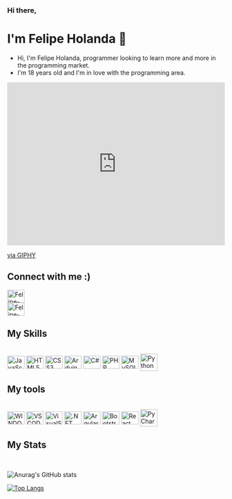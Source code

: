 ### Hi there,
# I'm Felipe Holanda 👋

<ul>
  <li>Hi, I'm Felipe Holanda, programmer looking to learn more and more in the programming market.
  <li>I'm 18 years old and I'm in love with the programming area.
</ul>

<div style="width:100%;height:0;padding-bottom:75%;position:relative;"><iframe src="https://giphy.com/embed/qgQUggAC3Pfv687qPC" width="100%" height="100%" style="position:absolute" frameBorder="0" class="giphy-embed" allowFullScreen></iframe></div><p><a href="https://giphy.com/gifs/dommespace-domme-space-programador-qgQUggAC3Pfv687qPC">via GIPHY</a></p>

## Connect with me :)

<div style="width: 150px; display: inline_block">
  
<a href="https://www.linkedin.com/in/felipe-holanda-de-freitas-3a91281a2/">
  <img aling="center" alt="Felipe-Linkedin" height="30" width="40" src="https://cdn.jsdelivr.net/gh/devicons/devicon/icons/linkedin/linkedin-original.svg" style="max-width:100%;">
  </div>
  
  </a>
  
<a href="https://www.facebook.com/felipe.holanda.3158">
  <img align="center" alt="Felipe-Fecebook" height="30" width="40" src="https://cdn.jsdelivr.net/gh/devicons/devicon/icons/facebook/facebook-plain.svg" style="max-width:100%;">
  </div>
</a>

</div>

## My Skills 
<div class="display: inline_block"><br>
<img align="center" alt="JavaScript" height="30" width="40" src="https://cdn.jsdelivr.net/gh/devicons/devicon/icons/javascript/javascript-original.svg" style="max-width:100%;">
<img align="center" alt="HTML5" height="30" width="40" src="https://cdn.jsdelivr.net/gh/devicons/devicon/icons/html5/html5-original-wordmark.svg" style="max-width:100%;">
<img align="center" alt="CSS3" height="30" width="40" src="https://cdn.jsdelivr.net/gh/devicons/devicon/icons/css3/css3-original-wordmark.svg" style="max-width:100%;">
<img align="center" alt="Arduino" height="30" width="40" src="https://cdn.jsdelivr.net/gh/devicons/devicon/icons/arduino/arduino-original-wordmark.svg" style="max-width:100%;">
<img align="center" alt="C#" height="30" width="40" src="https://cdn.jsdelivr.net/gh/devicons/devicon/icons/csharp/csharp-original.svg" style="max-width:100%;">
<img align="center" alt="PHP" height="30" width="40" src="https://cdn.jsdelivr.net/gh/devicons/devicon/icons/php/php-original.svg" style="max-width:100%;">
<img align="center" alt="MySQL" height="30" width="40" src="https://cdn.jsdelivr.net/gh/devicons/devicon/icons/mysql/mysql-original.svg" style="max-width:100%;">
<img align="center" alt="Python" height="40" width="40" src="https://img.icons8.com/color/48/000000/python--v1.png" style="max-width:100%;">



</div>

## My tools
<div style="display: inline_block"><br>
  <img align="center" alt="WINDOWS 10" height="30" width="40" src="https://cdn.jsdelivr.net/gh/devicons/devicon/icons/windows8/windows8-original.svg" style="max-width:100%;">
  <img align="center" alt="VSCODE" height="30" width="40" src="https://cdn.jsdelivr.net/gh/devicons/devicon/icons/vscode/vscode-original.svg" style="max-width:100%;">
  <img align="center" alt="VisualStudio" height="30" width="40" src="https://cdn.jsdelivr.net/gh/devicons/devicon/icons/visualstudio/visualstudio-plain.svg" style="max-width:100%;">
  <img align="center" alt=".NET" height="30" width="40" src="https://cdn.jsdelivr.net/gh/devicons/devicon/icons/dotnetcore/dotnetcore-original.svg" style="max-width:100%;">
  <img align="center" alt="Argular" height="30" width="40" src="https://cdn.jsdelivr.net/gh/devicons/devicon/icons/angularjs/angularjs-original.svg" style="max-width:100%;">
<img align="center" alt="Bootstrap" height="30" width="40" src="https://cdn.jsdelivr.net/gh/devicons/devicon/icons/bootstrap/bootstrap-plain-wordmark.svg" style="max-width:100%;">
 <img align="center" alt="React JS" height="30" width="40" src="https://cdn.jsdelivr.net/gh/devicons/devicon/icons/react/react-original.svg" style="max-width:100%;">
  <img align="center" alt="PyCharm" height="40" width="40" src="https://img.icons8.com/color/48/000000/pycharm.png" style="max-width:100%;">
</div>


## My Stats
  <div style="display: inline_block"><br>

  
![Anurag's GitHub stats](https://github-readme-stats.vercel.app/api?username=felipeholanda2077&show_icons=true&theme=dark)
  
<div style="width: 150px; display: inline_block">
  
[![Top Langs](https://github-readme-stats.vercel.app/api/top-langs/?username=felipeholanda2077&layout=compact&theme=dark)](https://github.com/felipeholanda2077/github-readme-stats)

</div>
</div>
